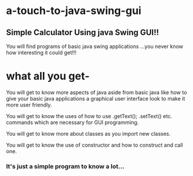 # a-touch-to-java-swing-gui
## Simple Calculator Using java Swing GUI!!
You will find programs of basic java swing applications ...you never know how interesting it could get!!!

# what all you get-

You will get to know more aspects of java aside from basic java like how to give your basic java applications a graphical user interface look to make it more user friendly.

You will get to know the uses of how to use .getText(); .setText() etc. commands which are necessary for GUI programming.

You will get to know more about classes as you import new classes.

You will get to know the use of constructor and how to construct and call one.

### It's just a simple program to know a lot...
